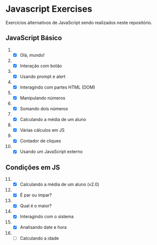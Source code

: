 # Javascript Exercises

Exercícios alternativos de JavaScript sendo realizados neste repositório.

## JavaScript Básico
1. - [x] Olá, mundo!
2. - [x] Interação com botão
3. - [x] Usando prompt e alert
4. - [x] Interagindo com partes HTML (DOM)
5. - [x] Manipulando números
6. - [x] Somando dois números
7. - [x] Calculando a média de um aluno
8. - [x] Várias cálculos em JS
9. - [x] Contador de cliques
10. - [x] Usando um JavaScript externo

## Condições em JS
11. - [x] Calculando a média de um aluno (v2.0)
12. - [x] É par ou ímpar?
13. - [x] Qual é o maior?
14. - [x] Interagindo com o sistema
15. - [x] Analisando date e hora
16. - [ ] Calculando a idade

